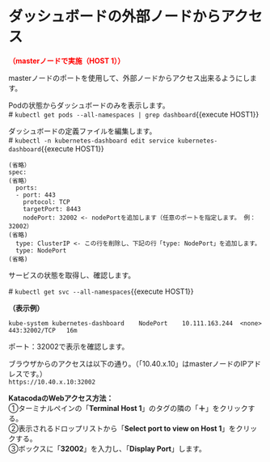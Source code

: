 # ダッシュボードの外部ノードからアクセス
**<span style="color: red; ">（masterノードで実施（HOST 1））</span>**  

masterノードのポートを使用して、外部ノードからアクセス出来るようにします。  

Podの状態からダッシュボードのみを表示します。  
\# `kubectl get pods --all-namespaces | grep dashboard`{{execute HOST1}}  

ダッシュボードの定義ファイルを編集します。  
\# `kubectl -n kubernetes-dashboard edit service kubernetes-dashboard`{{execute HOST1}}  

```
(省略）
spec:
(省略）
  ports:
  - port: 443
    protocol: TCP
    targetPort: 8443
    nodePort: 32002 <- nodePortを追加します（任意のポートを指定します。 例：32002）
(省略)
  type: ClusterIP <- この行を削除し、下記の行「type: NodePort」を追加します。
  type: NodePort
(省略)
```  
サービスの状態を取得し、確認します。  

\# `kubectl get svc --all-namespaces`{{execute HOST1}}  

**（表示例）**
```
kube-system kubernetes-dashboard    NodePort    10.111.163.244  <none>      443:32002/TCP   16m
```
ポート：32002で表示を確認します。  

ブラウザからのアクセスは以下の通り。（「10.40.x.10」はmasterノードのIPアドレスです。）  
`https://10.40.x.10:32002`  

**KatacodaのWebアクセス方法：**  
①ターミナルペインの「**Terminal Host 1**」のタグの隣の「**＋**」をクリックする。  
②表示されるドロップリストから「**Select port to view on Host 1**」をクリックする。  
③ボックスに「**32002**」を入力し、「**Display Port**」します。  

